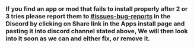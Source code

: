 ### If you find an app or mod that fails to install properly after 2 or 3 tries please report them to [#issues-bug-reports](https://discord.gg/2bkwecn) in the Discord by clicking on Share link in the Apps install page and pasting it into discord channel stated above, We will then look into it soon as we can and either fix, or remove it.
